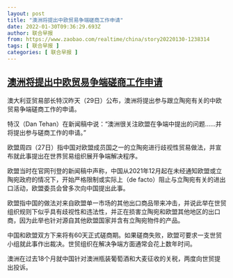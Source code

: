 ```yaml
---
layout: post
title: "澳洲将提出中欧贸易争端磋商工作申请"
date: 2022-01-30T09:36:29.693Z
author: 联合早报
from: https://www.zaobao.com/realtime/china/story20220130-1238314
tags: [ 联合早报 ]
categories: [ 联合早报 ]
---
```

<!--1643557980000-->
[澳洲将提出中欧贸易争端磋商工作申请](https://www.zaobao.com/realtime/china/story20220130-1238314)
------

<div>
<p>澳大利亚贸易部长特汉昨天（29日）公布，澳洲将提出参与跟立陶宛有关的中欧贸易争端磋商工作的申请。</p><p>特汉（Dan Tehan）在新闻稿中说：“澳洲很关注欧盟在争端中提出的问题……并将提出参与磋商工作的申请。”</p><p>欧盟周四（27日）指中国对欧盟成员国之一的立陶宛进行歧视性贸易做法，并宣布就此事提出在世界贸易组织展开争端解决程序。</p><section id="imu"><div id="dfp-ad-imu1">        </div></section><p>欧盟当时在官网刊登的新闻稿中声称，中国从2021年12月起在未经通知欧盟或立陶宛政府的情况下，开始严格限制或实际上（de facto）阻止与立陶宛有关的进出口活动，欧盟委员会曾多次向中国提出此事。</p><p>欧盟指中国的做法对来自欧盟单一市场的其他出口商品带来冲击，并说此举在世贸组织规则下似乎具有歧视性和违法性，并正在损害立陶宛和欧盟其他地区的出口商，因为此举也针对源自其他欧盟国家并含有立陶宛物件的产品。</p><p>中国和欧盟双方下来将有60天正式磋商期。如果磋商失败，欧盟可要求一支世贸小组就此事作出裁决。世贸组织在解决争端方面通常会花上数年时间。</p><div id="innity-in-post"></div><div id="dfp-ad-midarticlespecial">        </div><p>澳洲在过去18个月就中国针对澳洲瓶装葡萄酒和大麦征收的关税，两度向世贸提出投诉。</p>      <div class="cx_paywall_placeholder" id="sph_cdp_40"></div>
</div>
